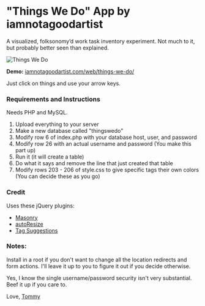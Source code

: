 "Things We Do" App by iamnotagoodartist
=======================================

A visualized, folksonomy’d work task inventory experiment. Not much to it, but probably better seen than explained.

![Things We Do](http://iamnotagoodartist.com/wp-content/uploads/2010/06/thingswedo.jpg)

__Demo:__ [iamnotagoodartist.com/web/things-we-do/](http://iamnotagoodartist.com/design/things-we-do/)

Just click on things and use your arrow keys.

### Requirements and Instructions

Needs PHP and MySQL.

1. Upload everything to your server
2. Make a new database called "thingswedo"
3. Modify row 6 of index.php with your database host, user, and password
4. Modify row 26 with an actual username and password (You make this part up)
4. Run it (it will create a table)
5. Do what it says and remove the line that just created that table 
6. Modify rows 203 - 206 of style.css to give specific tags their own colors (You can decide these as you go)

### Credit

Uses these jQuery plugins:

* [Masonry](http://desandro.com/resources/jquery-masonry/)
* [autoResize](http://james.padolsey.com/javascript/jquery-plugin-autoresize/)
* [Tag Suggestions](http://remysharp.com/2007/12/28/jquery-tag-suggestion/)

### Notes:

Install in a root if you don't want to change all the location redirects and form actions. I'll leave it up to you to figure it out if you decide otherwise.

Yes, I know the single username/password security isn't very substantial. Beef it up if you care to.

Love,
[Tommy](http://iamnotagoodartist.com/)